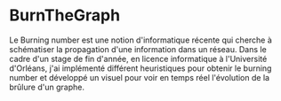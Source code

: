 # BurnTheGraph
Le Burning number est une notion d'informatique récente qui cherche à schématiser la propagation d'une information dans un réseau.
Dans le cadre d'un stage de fin d'année, en licence informatique à l'Université d'Orléans, j'ai implémenté différent heuristiques pour obtenir le burning number et développé un visuel pour voir en temps réel l'évolution de la brûlure d'un graphe.
